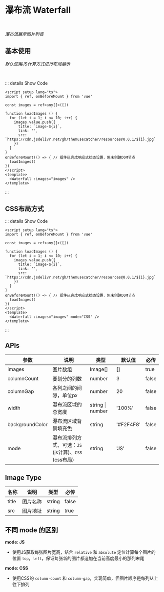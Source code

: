 # 瀑布流 Waterfall

<br/>

*瀑布流展示图片列表*

<script setup lang="ts">
import { ref, onBeforeMount } from 'vue'

const images = ref<any[]>([])

function loadImages () {
  for (let i = 1; i <= 10; i++) {
    images.value.push({
      title: `image-${i}`,
      link: '',
      src: `https://cdn.jsdelivr.net/gh/themusecatcher/resources@0.0.1/${i}.jpg`
    })
  }
}
onBeforeMount(() => { // 组件已完成响应式状态设置，但未创建DOM节点
  loadImages()
})
</script>

## 基本使用

*默认使用JS计算方式进行布局展示*

<br/>

<Waterfall :images="images" />

::: details Show Code

```vue
<script setup lang="ts">
import { ref, onBeforeMount } from 'vue'

const images = ref<any[]>([])

function loadImages () {
  for (let i = 1; i <= 10; i++) {
    images.value.push({
      title: `image-${i}`,
      link: '',
      src: `https://cdn.jsdelivr.net/gh/themusecatcher/resources@0.0.1/${i}.jpg`
    })
  }
}
onBeforeMount(() => { // 组件已完成响应式状态设置，但未创建DOM节点
  loadImages()
})
</script>
<template>
  <Waterfall :images="images" />
</template>
```

:::

## CSS布局方式

<Waterfall :images="images" mode="CSS" />

::: details Show Code

```vue
<script setup lang="ts">
import { ref, onBeforeMount } from 'vue'

const images = ref<any[]>([])

function loadImages () {
  for (let i = 1; i <= 10; i++) {
    images.value.push({
      title: `image-${i}`,
      link: '',
      src: `https://cdn.jsdelivr.net/gh/themusecatcher/resources@0.0.1/${i}.jpg`
    })
  }
}
onBeforeMount(() => { // 组件已完成响应式状态设置，但未创建DOM节点
  loadImages()
})
</script>
<template>
  <Waterfall :images="images" mode="CSS" />
</template>
```

:::

## APIs

参数 | 说明 | 类型 | 默认值 | 必传
-- | -- | -- | -- | --
images | 图片数组 | Image[] | [] | true
columnCount | 要划分的列数 | number | 3 | false
columnGap | 各列之间的间隙，单位px | number | 20 | false
width | 瀑布流区域的总宽度 | string &#124; number | '100%' | false
backgroundColor | 瀑布流区域背景填充色 | string | '#F2F4F8' | false
mode | 瀑布流排列方式，可选：`JS` (js计算)、`CSS` (css布局) | string | 'JS' | false

## Image Type

名称 | 说明 | 类型 | 必传
-- | -- | -- | --
title | 图片名称 | string | false
src | 图片地址 | string | true

## 不同 mode 的区别

**mode: JS**

- 使用JS获取每张图片宽高，结合 `relative` 和 `absolute` 定位计算每个图片的位置 `top`，`left`，保证每张新的图片都追加在当前高度最小的那列末尾

**mode: CSS**

- 使用CSS的 `column-count` 和 `column-gap`，实现简单，但图片顺序是每列从上往下排列
